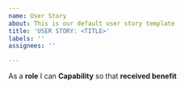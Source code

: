 ```yaml
---
name: User Story
about: This is our default user story template
title: 'USER STORY: <TITLE>'
labels: ''
assignees: ''

---
```


As a **role** I can **Capability** so that **received benefit**
